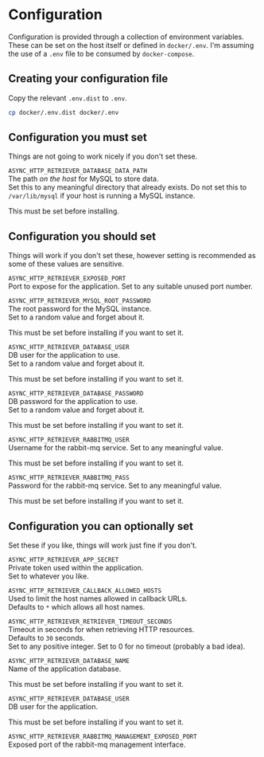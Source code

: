 # Configuration

Configuration is provided through a collection of environment variables. These can be set on the host itself 
or defined in `docker/.env`. I'm assuming the use of a `.env` file to be consumed by `docker-compose`.

## Creating your configuration file

Copy the relevant `.env.dist` to `.env`.

```bash
cp docker/.env.dist docker/.env
```

## Configuration you must set

Things are not going to work nicely if you don't set these.

`ASYNC_HTTP_RETRIEVER_DATABASE_DATA_PATH`<br>
The path *on the host* for MySQL to store data.<br>
Set this to any meaningful directory that already exists. 
Do not set this to `/var/lib/mysql` if your host is running a MySQL instance.

This must be set before installing.

## Configuration you should set

Things will work if you don't set these, however setting is recommended as some
of these values are sensitive.

`ASYNC_HTTP_RETRIEVER_EXPOSED_PORT`<br>
Port to expose for the application. Set to any suitable unused port number.

`ASYNC_HTTP_RETRIEVER_MYSQL_ROOT_PASSWORD`<br>
The root password for the MySQL instance.<br>
Set to a random value and forget about it.

This must be set before installing if you want to set it.

`ASYNC_HTTP_RETRIEVER_DATABASE_USER`<br>
DB user for the application to use.<br>
Set to a random value and forget about it.

This must be set before installing if you want to set it.

`ASYNC_HTTP_RETRIEVER_DATABASE_PASSWORD`<br>
DB password for the application to use.<br>
Set to a random value and forget about it.

This must be set before installing if you want to set it.

`ASYNC_HTTP_RETRIEVER_RABBITMQ_USER`<br>
Username for the rabbit-mq service. Set to any meaningful value.

This must be set before installing if you want to set it.

`ASYNC_HTTP_RETRIEVER_RABBITMQ_PASS`<br>
Password for the rabbit-mq service. Set to any meaningful value.

This must be set before installing if you want to set it.

## Configuration you can optionally set

Set these if you like, things will work just fine if you don't.

`ASYNC_HTTP_RETRIEVER_APP_SECRET`<br>
Private token used within the application.<br>
Set to whatever you like.

`ASYNC_HTTP_RETRIEVER_CALLBACK_ALLOWED_HOSTS`<br>
Used to limit the host names allowed in callback URLs.<br>
Defaults to `*` which allows all host names.

`ASYNC_HTTP_RETRIEVER_RETRIEVER_TIMEOUT_SECONDS`<br>
Timeout in seconds for when retrieving HTTP resources.<br>
Defaults to `30` seconds.<br>
Set to any positive integer. Set to 0 for no timeout (probably a bad idea).

`ASYNC_HTTP_RETRIEVER_DATABASE_NAME`<br>
Name of the application database.

This must be set before installing if you want to set it.

`ASYNC_HTTP_RETRIEVER_DATABASE_USER`<br>
DB user for the application.

This must be set before installing if you want to set it.

`ASYNC_HTTP_RETRIEVER_RABBITMQ_MANAGEMENT_EXPOSED_PORT`<br>
Exposed port of the rabbit-mq management interface.
